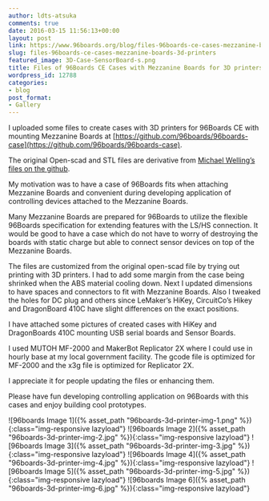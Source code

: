 ```yaml
---
author: ldts-atsuka
comments: true
date: 2016-03-15 11:56:13+00:00
layout: post
link: https://www.96boards.org/blog/files-96boards-ce-cases-mezzanine-boards-3d-printers/
slug: files-96boards-ce-cases-mezzanine-boards-3d-printers
featured_image: 3D-Case-SensorBoard-s.png
title: Files of 96Boards CE Cases with Mezzanine Boards for 3D printers
wordpress_id: 12788
categories:
- blog
post_format:
- Gallery
---
```


I uploaded some files to create cases with 3D printers for 96Boards CE with mounting Mezzanine Boards at [https://github.com/96boards/96boards-case](https://github.com/96boards/96boards-case).

The original Open-scad and STL files are derivative from [Michael Welling’s files on the github](https://github.com/mwelling).

My motivation was to have a case of 96Boards fits when attaching Mezzanine Boards and convenient during developing application of controlling devices attached to the Mezzanine Boards.

Many Mezzanine Boards are prepared for 96Boards to utilize the flexible 96Boards specification for extending features with the LS/HS connection.
It would be good to have a case which do not have to worry of destroying the boards with static charge but able to connect sensor devices on top of the Mezzanine Boards.

The files are customized from the original open-scad file by trying out printing with 3D printers. I had to add some margin from the case being shrinked when the ABS material cooling down. Next I updated dimensions to have spaces and connectors to fit with Mezzanine Boards. Also I tweaked the holes for DC plug and others since LeMaker’s HiKey, CircuitCo’s Hikey and DragonBoard 410C have slight differences on the exact positions.

I have attached some pictures of created cases with HiKey and DragonBoards 410C mounting USB serial boards and Sensor Boards.

I used MUTOH MF-2000 and MakerBot Replicator 2X where I could use in hourly base at my local government facility. The gcode file is optimized for MF-2000 and the x3g file is optimized for Replicator 2X.

I appreciate it for people updating the files or enhancing them.

Please have fun developing controlling application on 96Boards with this cases and enjoy building cool prototypes.

![96boards Image 1]({% asset_path "96boards-3d-printer-img-1.png" %}){:class="img-responsive lazyload"}
![96boards Image 2]({% asset_path "96boards-3d-printer-img-2.jpg" %}){:class="img-responsive lazyload"}
![96boards Image 3]({% asset_path "96boards-3d-printer-img-3.jpg" %}){:class="img-responsive lazyload"}
![96boards Image 4]({% asset_path "96boards-3d-printer-img-4.jpg" %}){:class="img-responsive lazyload"}
![96boards Image 5]({% asset_path "96boards-3d-printer-img-5.jpg" %}){:class="img-responsive lazyload"}
![96boards Image 6]({% asset_path "96boards-3d-printer-img-6.jpg" %}){:class="img-responsive lazyload"}
